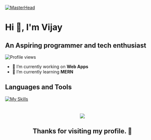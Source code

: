 [![MasterHead](https://user-images.githubusercontent.com/74038190/225813708-98b745f2-7d22-48cf-9150-083f1b00d6c9.gif)](https://github.com/vijaysingh2219)

# Hi 👋, I'm Vijay

## An Aspiring programmer and tech enthusiast

![Profile views](https://komarev.com/ghpvc/?username=vijaysingh2219&label=Profile%20views&color=0e75b6&style=flat)

- 🔭 I’m currently working on **Web Apps**
- 🌱 I’m currently learning **MERN**

## Languages and Tools

[![My Skills](https://skillicons.dev/icons?i=bash,python,c,cpp,java,linux,git,html,css,js,express,react,tailwindcss,mongo&perline=7)](https://skillicons.dev)

</p>

<h1 align="center"> <img src="https://capsule-render.vercel.app/api?type=waving&color=gradient&height=65&section=footer"/> </h1>

<h2 align="center"> Thanks for visiting my profile. 🌟</h2>
